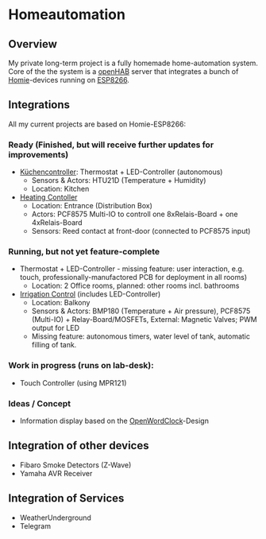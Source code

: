 # Homeautomation

## Overview
My private long-term project is a fully homemade home-automation system.
Core of the the system is a [openHAB](https://www.openhab.org) server that integrates a bunch of  [Homie](https://github.com/marvinroger/homie)-devices running on [ESP8266](https://github.com/esp8266/Arduino).

## Integrations

All my current projects are based on Homie-ESP8266:

### Ready (Finished, but will receive further updates for improvements)
  * [Küchencontroller](thing_kuechencontroller.html): Thermostat + LED-Controller (autonomous)  
    * Sensors & Actors: HTU21D (Temperature + Humidity)
    * Location: Kitchen
  * [Heating Contoller](thing_heizungcontroller.html)
    * Location: Entrance (Distribution Box)
    * Actors: PCF8575 Multi-IO to controll one 8xRelais-Board + one 4xRelais-Board
    * Sensors: Reed contact at front-door (connected to PCF8575 input)    
    
### Running, but not yet feature-complete
  * Thermostat + LED-Controller - missing feature: user interaction, e.g. touch, professionally-manufactored PCB for deployment in all rooms)
    * Location: 2 Office rooms, planned: other rooms incl. bathrooms
  * [Irrigation Control](thing_balkoncontroller.html) (includes LED-Controller) 
    * Location: Balkony
    * Sensors & Actors: BMP180 (Temperature + Air pressure), PCF8575 (Multi-IO) + Relay-Board/MOSFETs, External: Magnetic Valves; PWM output for LED
    * Missing feature: autonomous timers, water level of tank, automatic filling of tank.
  
### Work in progress (runs on lab-desk):
  * Touch Controller (using MPR121)

### Ideas / Concept
  * Information display based on the [OpenWordClock](https://github.com/fablabnbg/OpenWordClock)-Design

## Integration of other devices
  * Fibaro Smoke Detectors (Z-Wave)
  * Yamaha AVR Receiver

## Integration of Services
  * WeatherUnderground
  * Telegram

